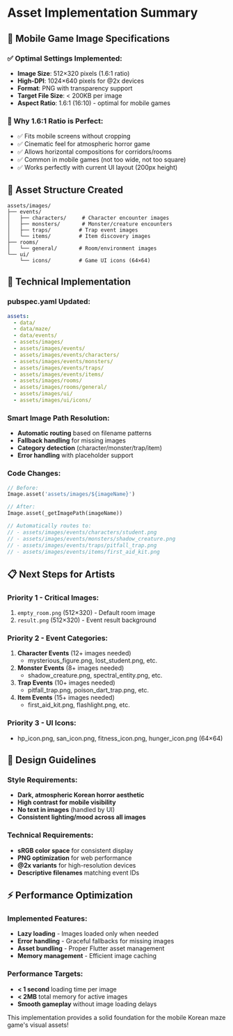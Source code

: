 # Asset Implementation Summary

## 🎯 Mobile Game Image Specifications

### ✅ Optimal Settings Implemented:
- **Image Size**: 512×320 pixels (1.6:1 ratio)
- **High-DPI**: 1024×640 pixels for @2x devices  
- **Format**: PNG with transparency support
- **Target File Size**: < 200KB per image
- **Aspect Ratio**: 1.6:1 (16:10) - optimal for mobile games

### 📱 Why 1.6:1 Ratio is Perfect:
- ✅ Fits mobile screens without cropping
- ✅ Cinematic feel for atmospheric horror game
- ✅ Allows horizontal compositions for corridors/rooms
- ✅ Common in mobile games (not too wide, not too square)
- ✅ Works perfectly with current UI layout (200px height)

## 📁 Asset Structure Created

```
assets/images/
├── events/
│   ├── characters/     # Character encounter images
│   ├── monsters/       # Monster/creature encounters
│   ├── traps/         # Trap event images
│   └── items/         # Item discovery images
├── rooms/
│   └── general/       # Room/environment images
└── ui/
    └── icons/         # Game UI icons (64×64)
```

## 🔧 Technical Implementation

### pubspec.yaml Updated:
```yaml
assets:
  - data/
  - data/maze/
  - data/events/
  - assets/images/
  - assets/images/events/
  - assets/images/events/characters/
  - assets/images/events/monsters/
  - assets/images/events/traps/
  - assets/images/events/items/
  - assets/images/rooms/
  - assets/images/rooms/general/
  - assets/images/ui/
  - assets/images/ui/icons/
```

### Smart Image Path Resolution:
- **Automatic routing** based on filename patterns
- **Fallback handling** for missing images
- **Category detection** (character/monster/trap/item)
- **Error handling** with placeholder support

### Code Changes:
```dart
// Before:
Image.asset('assets/images/${imageName}')

// After:
Image.asset(_getImagePath(imageName))

// Automatically routes to:
// - assets/images/events/characters/student.png
// - assets/images/events/monsters/shadow_creature.png
// - assets/images/events/traps/pitfall_trap.png
// - assets/images/events/items/first_aid_kit.png
```

## 📋 Next Steps for Artists

### Priority 1 - Critical Images:
1. `empty_room.png` (512×320) - Default room image
2. `result.png` (512×320) - Event result background

### Priority 2 - Event Categories:
1. **Character Events** (12+ images needed)
   - mysterious_figure.png, lost_student.png, etc.
2. **Monster Events** (8+ images needed)
   - shadow_creature.png, spectral_entity.png, etc.
3. **Trap Events** (10+ images needed)
   - pitfall_trap.png, poison_dart_trap.png, etc.
4. **Item Events** (15+ images needed)
   - first_aid_kit.png, flashlight.png, etc.

### Priority 3 - UI Icons:
- hp_icon.png, san_icon.png, fitness_icon.png, hunger_icon.png (64×64)

## 🎨 Design Guidelines

### Style Requirements:
- **Dark, atmospheric Korean horror aesthetic**
- **High contrast for mobile visibility**
- **No text in images** (handled by UI)
- **Consistent lighting/mood across all images**

### Technical Requirements:
- **sRGB color space** for consistent display
- **PNG optimization** for web performance
- **@2x variants** for high-resolution devices
- **Descriptive filenames** matching event IDs

## ⚡ Performance Optimization

### Implemented Features:
- **Lazy loading** - Images loaded only when needed
- **Error handling** - Graceful fallbacks for missing images
- **Asset bundling** - Proper Flutter asset management
- **Memory management** - Efficient image caching

### Performance Targets:
- **< 1 second** loading time per image
- **< 2MB** total memory for active images
- **Smooth gameplay** without image loading delays

This implementation provides a solid foundation for the mobile Korean maze game's visual assets!